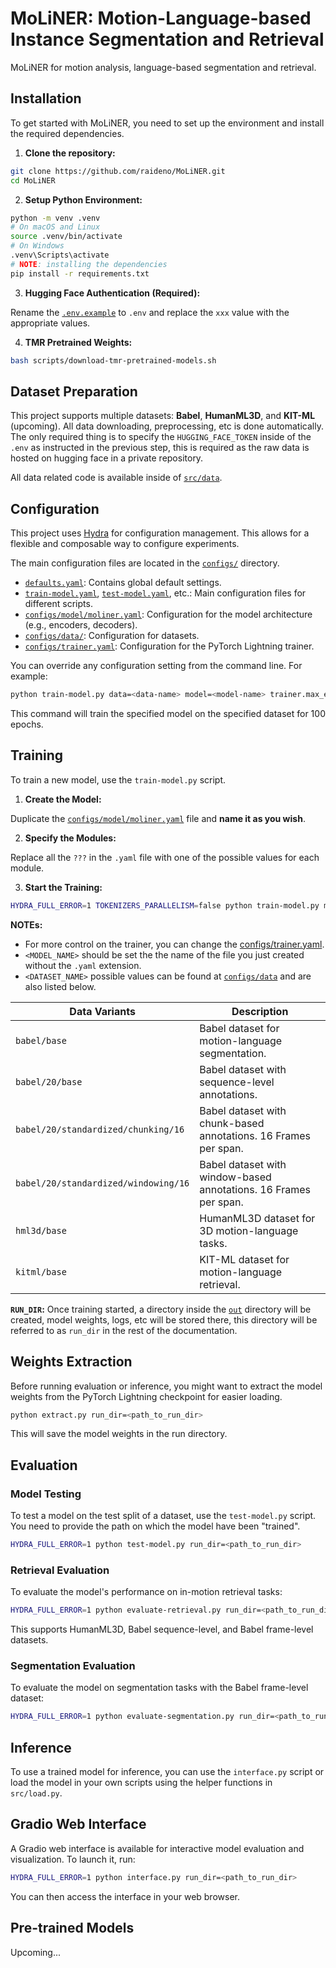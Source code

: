 # MoLiNER: Motion-Language-based Instance Segmentation and Retrieval

MoLiNER for motion analysis, language-based segmentation and retrieval.

## Installation

To get started with MoLiNER, you need to set up the environment and install the required dependencies.

1. **Clone the repository:**

```bash
git clone https://github.com/raideno/MoLiNER.git
cd MoLiNER
```

2. **Setup Python Environment:**

```bash
python -m venv .venv
# On macOS and Linux
source .venv/bin/activate
# On Windows
.venv\Scripts\activate
# NOTE: installing the dependencies
pip install -r requirements.txt
```

3. **Hugging Face Authentication (Required):**

Rename the [`.env.example`](./.env.example) to `.env` and replace the `xxx` value with the appropriate values.

4. **TMR Pretrained Weights:**

```bash
bash scripts/download-tmr-pretrained-models.sh
```

## Dataset Preparation

This project supports multiple datasets: **Babel**, **HumanML3D**, and **KIT-ML** (upcoming). All data downloading, preprocessing, etc is done automatically. The only required thing is to specify the `HUGGING_FACE_TOKEN` inside of the `.env` as instructed in the previous step, this is required as the raw data is hosted on hugging face in a private repository.

All data related code is available inside of [`src/data`](./src/data/).

## Configuration

This project uses [Hydra](https://hydra.cc/) for configuration management. This allows for a flexible and composable way to configure experiments.

The main configuration files are located in the [`configs/`](./configs/) directory.

- [`defaults.yaml`](./configs/defaults.yaml): Contains global default settings.
- [`train-model.yaml`](./configs/train-model.yaml), [`test-model.yaml`](./configs/test-model.yaml), etc.: Main configuration files for different scripts.
- [`configs/model/moliner.yaml`](./configs/model/moliner.yaml): Configuration for the model architecture (e.g., encoders, decoders).
- [`configs/data/`](./configs/data/): Configuration for datasets.
- [`configs/trainer.yaml`](./configs/trainer.yaml): Configuration for the PyTorch Lightning trainer.

You can override any configuration setting from the command line. For example:

```bash
python train-model.py data=<data-name> model=<model-name> trainer.max_epochs=100
```

This command will train the specified model on the specified dataset for 100 epochs.

## Training

To train a new model, use the `train-model.py` script.

1. **Create the Model:**

Duplicate the [`configs/model/moliner.yaml`](./configs/model/moliner.yaml) file and **name it as you wish**.

2. **Specify the Modules:**

Replace all the `???` in the `.yaml` file with one of the possible values for each module.

3. **Start the Training:**

```bash
HYDRA_FULL_ERROR=1 TOKENIZERS_PARALLELISM=false python train-model.py model=<MODEL_NAME> data=<DATASET_NAME> trainer.accelerator=cuda
```

**NOTEs:**

- For more control on the trainer, you can change the [configs/trainer.yaml](./configs/trainer.yaml).
- `<MODEL_NAME>` should be set the the name of the file you just created without the `.yaml` extension.
- `<DATASET_NAME>` possible values can be found at [`configs/data`](./configs/data/) and are also listed below.

| **Data Variants**                    | **Description**                                                  |
| ------------------------------------ | ---------------------------------------------------------------- |
| `babel/base`                         | Babel dataset for motion-language segmentation.                  |
| `babel/20/base`                      | Babel dataset with sequence-level annotations.                   |
| `babel/20/standardized/chunking/16`  | Babel dataset with chunk-based annotations. 16 Frames per span.  |
| `babel/20/standardized/windowing/16` | Babel dataset with window-based annotations. 16 Frames per span. |
| `hml3d/base`                         | HumanML3D dataset for 3D motion-language tasks.                  |
| `kitml/base`                         | KIT-ML dataset for motion-language retrieval.                    |

**`RUN_DIR`:** Once training started, a directory inside the [`out`](./out) directory will be created, model weights, logs, etc will be stored there, this directory will be referred to as `run_dir` in the rest of the documentation.

## Weights Extraction

Before running evaluation or inference, you might want to extract the model weights from the PyTorch Lightning checkpoint for easier loading.

```bash
python extract.py run_dir=<path_to_run_dir>
```

This will save the model weights in the run directory.

## Evaluation

### Model Testing

To test a model on the test split of a dataset, use the `test-model.py` script. You need to provide the path on which the model have been "trained".

```bash
HYDRA_FULL_ERROR=1 python test-model.py run_dir=<path_to_run_dir>
```

### Retrieval Evaluation

To evaluate the model's performance on in-motion retrieval tasks:

```bash
HYDRA_FULL_ERROR=1 python evaluate-retrieval.py run_dir=<path_to_run_dir>
```

This supports HumanML3D, Babel sequence-level, and Babel frame-level datasets.

### Segmentation Evaluation

To evaluate the model on segmentation tasks with the Babel frame-level dataset:

```bash
HYDRA_FULL_ERROR=1 python evaluate-segmentation.py run_dir=<path_to_run_dir>
```

## Inference

To use a trained model for inference, you can use the `interface.py` script or load the model in your own scripts using the helper functions in `src/load.py`.

## Gradio Web Interface

A Gradio web interface is available for interactive model evaluation and visualization. To launch it, run:

```bash
HYDRA_FULL_ERROR=1 python interface.py run_dir=<path_to_run_dir>
```

You can then access the interface in your web browser.

## Pre-trained Models

Upcoming...
